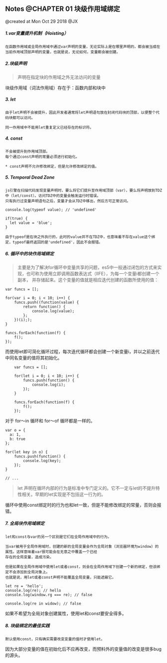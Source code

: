## Notes @CHAPTER 01 块级作用域绑定

@created at Mon Oct 29 2018 @JX

##### 1.var变量提升机制（Hoisting）

    在函数作用域或全局作用域中通过var声明的变量，无论实际上是在哪里声明的，都会被当成在当前作用域顶部声明的变量，也就是说，无论如何，变量都会被创建。

##### 2.块级声明

> 声明在指定块的作用域之外无法访问的变量

块级作用域（词法作用域）存在于：函数内部和块中

##### 3. let

    由于let声明不会被提升，因此开发者通常将let声明语句放在封闭代码块的顶部，以便整个代码块都可以访问。

    同一作用域中不能用let重复定义已经存在的标识符。

##### 4. const

    不会被提升到作用域顶部。
    每个通过const声明的常量必须进行初始化。

    * const声明不允许修改绑定，但是允许修改绑定的值。

##### 5. Temporal Dead Zone

    js引擎在扫描代码发现变量声明时，要么将它们提升至作用域顶部（var），要么将声明放到TDZ中（let/const）。访问TDZ中的变量会触发运行时错误。
    只有执行过变量声明语句之后，变量才会从TDZ中移出，然后方可正常访问。

    console.log(typeof value); // 'undefined'

    if(true) {
      let value = 'blue';
    }

    由于typeof是在块之外执行的，此时的value并不在TDZ中，也意味着不存在value这个绑定，typeof最终返回的是'undefined'，因此不会报错。

##### 6. 循环中的块作用域绑定

> 主要是为了解决for循环中变量共享的问题，es5中一般通过闭包的方式来实现，也可称为使用立即调用函数表达式（IIFE），为每一个变量i都创建一个副本，
并存储起来。这个变量的值就是相应迭代创建的函数所使用的值：

    var funcs = [];

    for(var i = 0; i < 10; i++) {
        funcs.push((function(value) {
            return function() {
                console.log(value);
            };
        })(i););
    }

    funcs.forEach(function(f) {
        f();
    });

而使用let即可简化循环过程，每次迭代循环都会创建一个新变量i，并以之前迭代中同名变量的值将其初始化。

        var funcs = [];

        for(let i = 0; i < 10; i++) {
            funcs.push(function() {
                console.log(i);
            });
        }

        funcs.forEach(function(f) {
            f();
        });
对于 for～in 循环和 for～of 循环都是一样的。

    var o = {
      a: 1,
      b: true
    };

    for(let key in o) {
        funcs.push(function() {
            console.log(key);
        });
    }

    // ...


> let 声明在循环内部的行为是标准中专门定义的。它不一定与let的不提升特性相关。早期的let实现是不包括这一行为的。

循环中使用const绑定时的行为也和let一致，但是不能修改绑定的常量，否则会报错。

##### 7. 全局块作用域绑定

    let和const与var的另一个区别是它们在全局作用域中的行为。

    当var被用于全局作用域时，创建的新的全局变量会作为全局对象（浏览器环境为window）的属性。这样意味着var很可能会在无意之中覆盖一个已经
    存在的全局变量，造成污染。

    但是如果在全局作用域中使用let或者const，则会在全局作用域下创建一个新的绑定，但该绑定不会添加到全局对象上。
    也就是说，用let或者const声明不能覆盖全局变量，只能遮蔽它。

    let re = 'hello';
    console.log(re); // hello
    console.log(window.rg === re); // false

    console.log(re in widow); // false

如果不希望为全局对象创建属性，使用let和const要安全得多。

##### 8. 块级绑定的最佳实践

    默认使用const，只有确实需要改变变量的值时才使用let。

因为大部分变量的值在初始化后不应再改变，而预料外的变量值的改变是很多bug的源头。

